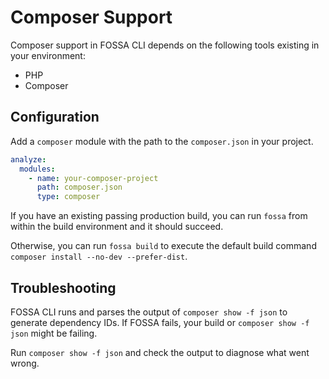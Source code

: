 # Composer Support

Composer support in FOSSA CLI depends on the following tools existing in your environment:

- PHP
- Composer

## Configuration

Add a `composer` module with the path to the `composer.json` in your project.

```yaml
analyze:
  modules:
    - name: your-composer-project
      path: composer.json
      type: composer
```

If you have an existing passing production build, you can run `fossa` from within the build environment and it should succeed.

Otherwise, you can run `fossa build` to execute the default build command `composer install --no-dev --prefer-dist`.

## Troubleshooting

FOSSA CLI runs and parses the output of `composer show -f json` to generate dependency IDs.  If FOSSA fails, your build or `composer show -f json` might be failing.

Run `composer show -f json` and check the output to diagnose what went wrong.